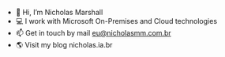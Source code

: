 - 👋 Hi, I’m Nicholas Marshall
- 💻 I work with Microsoft On-Premises and Cloud technologies
- 📫 Get in touch by mail eu@nicholasmm.com.br
- 🌎 Visit my blog nicholas.ia.br
